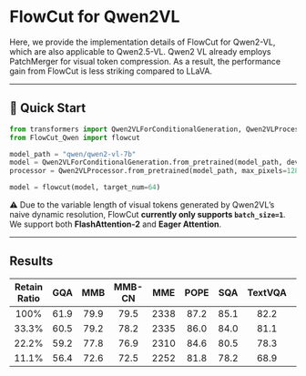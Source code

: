 # FlowCut for Qwen2VL

Here, we provide the implementation details of FlowCut for Qwen2-VL, which are also applicable to Qwen2.5-VL. Qwen2 VL already employs PatchMerger for visual token compression. As a result, the performance gain from FlowCut is less striking compared to LLaVA. 

---

## 🚀 Quick Start

```python
from transformers import Qwen2VLForConditionalGeneration, Qwen2VLProcessor
from FlowCut_Qwen import flowcut

model_path = "qwen/qwen2-vl-7b"
model = Qwen2VLForConditionalGeneration.from_pretrained(model_path, device_map='cuda', torch_dtype=torch.float16).eval()
processor = Qwen2VLProcessor.from_pretrained(model_path, max_pixels=1280*28*28)

model = flowcut(model, target_num=64)
```

⚠️ Due to the variable length of visual tokens generated by Qwen2VL’s naive dynamic resolution, FlowCut **currently only supports `batch_size=1`**. We support both **FlashAttention-2** and **Eager Attention**.

---

## Results
| Retain Ratio | GQA | MMB | MMB-CN | MME  | POPE | SQA | TextVQA | Avg. |
| :----------: | :--: | :---: | :------: | :--: | :-------: | :----: | :-------: | :-------: |
| 100%         | 61.9 | 79.9 |  79.5  | 2338 | 87.2 | 85.1 |  82.2   | 100%  |
| 33.3%      | 60.5 | 79.2 |  78.2  | 2335 | 86.0 | 84.0 |  81.1   | 98.7% |
| 22.2%      | 59.2 | 77.8 |  76.9  | 2310 | 84.6 | 80.5 |  78.3   | 96.5% |
| 11.1% | 56.4 | 72.6 | 72.5 | 2252 | 81.8 | 78.2 | 68.9 | 91.3% |

